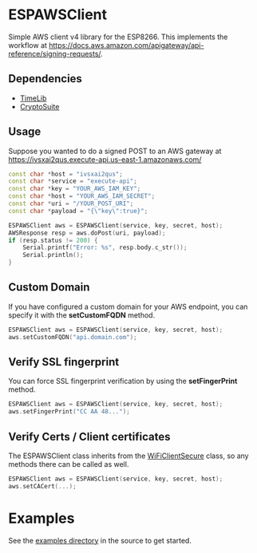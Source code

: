 # ESPAWSClient
Simple AWS client v4 library for the ESP8266.  This implements the workflow at https://docs.aws.amazon.com/apigateway/api-reference/signing-requests/.

## Dependencies

 * [TimeLib](https://github.com/PaulStoffregen/Time)
 * [CryptoSuite](https://github.com/jjssoftware/Cryptosuite)

## Usage

Suppose you wanted to do a signed POST to an AWS gateway at https://ivsxai2qus.execute-api.us-east-1.amazonaws.com/

```C++
const char *host = "ivsxai2qus";
const char *service = "execute-api";
const char *key = "YOUR_AWS_IAM_KEY";
const char *host = "YOUR_AWS_IAM_SECRET";
const char *uri = "/YOUR_POST_URI";
const char *payload = "{\"key\":true}";

ESPAWSClient aws = ESPAWSClient(service, key, secret, host);
AWSResponse resp = aws.doPost(uri, payload);
if (resp.status != 200) {
    Serial.printf("Error: %s", resp.body.c_str());
    Serial.println();
}
```

## Custom Domain
If you have configured a custom domain for your AWS endpoint, you can specify it with the **setCustomFQDN** method.

```C++
ESPAWSClient aws = ESPAWSClient(service, key, secret, host);
aws.setCustomFQDN("api.domain.com");
```

## Verify SSL fingerprint
You can force SSL fingerprint verification by using the **setFingerPrint** method.

```C++
ESPAWSClient aws = ESPAWSClient(service, key, secret, host);
aws.setFingerPrint("CC AA 48...");
```

## Verify Certs / Client certificates
The ESPAWSClient class inherits from the [WiFiClientSecure](https://github.com/esp8266/Arduino/blob/master/libraries/ESP8266WiFi/src/WiFiClientSecure.h) class, so any methods there can be called as well.

```C++
ESPAWSClient aws = ESPAWSClient(service, key, secret, host);
aws.setCACert(...);
```

# Examples
See the [examples directory](https://github.com/polandj/ESPAWSClient/tree/master/examples) in the source to get started.
